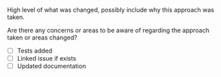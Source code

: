 <!-- Please read CONTRIBUTING.md -->

High level of what was changed, possibly include why this approach was taken.

Are there any concerns or areas to be aware of regarding the approach taken or areas changed?

- [ ] Tests added
- [ ] Linked issue if exists
- [ ] Updated documentation

